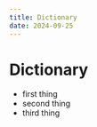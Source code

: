 ```yaml
---
title: Dictionary
date: 2024-09-25
---
```


# Dictionary

- first thing
- second thing
- third thing
